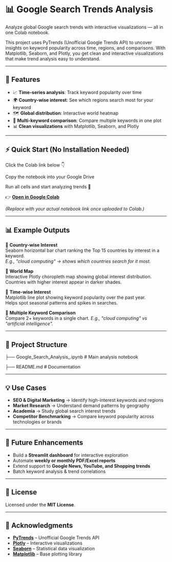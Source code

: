 # 📊 Google Search Trends Analysis

Analyze global Google search trends with interactive visualizations — all in one Colab notebook.

This project uses PyTrends (Unofficial Google Trends API) to uncover insights on keyword popularity across time, regions, and comparisons. With Matplotlib, Seaborn, and Plotly, you get clean and interactive visualizations that make trend analysis easy to understand.

---

## 🚀 Features
- 📈 **Time-series analysis**: Track keyword popularity over time  
- 🌍 **Country-wise interest**: See which regions search most for your keyword  
- 🗺️ **Global distribution**: Interactive world heatmap  
- 🔀 **Multi-keyword comparison**: Compare multiple keywords in one plot  
- 📊 **Clean visualizations** with Matplotlib, Seaborn, and Plotly  

---

## ⚡ Quick Start (No Installation Needed)

Click the Colab link below 👇

Copy the notebook into your Google Drive

Run all cells and start analyzing trends 🚀  

👉 [**Open in Google Colab**](https://colab.research.google.com/drive/1etdG73UEuqQZV-FCuFaBvotBuLbDtboZ?usp=sharing)  

*(Replace with your actual notebook link once uploaded to Colab.)*

---

## 📊 Example Outputs

🔹 **Country-wise Interest**  
Seaborn horizontal bar chart ranking the Top 15 countries by interest in a keyword.  
_E.g., "cloud computing" → shows which countries search for it most._

🔹 **World Map**  
Interactive Plotly choropleth map showing global interest distribution.  
Countries with higher interest appear in darker shades.  

🔹 **Time-wise Interest**  
Matplotlib line plot showing keyword popularity over the past year.  
Helps spot seasonal patterns and spikes in searches.  

🔹 **Multiple Keyword Comparison**  
Compare 2+ keywords in a single chart.
_E.g., "cloud computing" vs "artificial intelligence"._

---

## 📂 Project Structure
├── Google_Search_Analysis_.ipynb # Main analysis notebook

├── README.md # Documentation

---

## 💡 Use Cases
- **SEO & Digital Marketing** → Identify high-interest keywords and regions  
- **Market Research** → Understand demand patterns by geography  
- **Academia** → Study global search interest trends  
- **Competitor Benchmarking** → Compare keyword popularity across technologies or brands  

---

## 🔮 Future Enhancements
- Build a **Streamlit dashboard** for interactive exploration  
- Automate **weekly or monthly PDF/Excel reports**  
- Extend support to **Google News, YouTube, and Shopping trends**  
- Batch keyword analysis & trend correlations  

---

## 📜 License
Licensed under the **MIT License**.

---

## 🙌 Acknowledgments
- [**PyTrends**](https://github.com/GeneralMills/pytrends) – Unofficial Google Trends API  
- [**Plotly**](https://plotly.com/python/) – Interactive visualizations  
- [**Seaborn**](https://seaborn.pydata.org/) – Statistical data visualization  
- [**Matplotlib**](https://matplotlib.org/) – Base plotting library  
